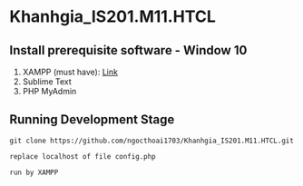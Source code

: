 # Khanhgia_IS201.M11.HTCL

## Install prerequisite software - Window 10

1. XAMPP (must have): [Link](https://www.youtube.com/watch?v=F3wEUL2i5KY)
2. Sublime Text
3. PHP MyAdmin

## Running Development Stage
```
git clone https://github.com/ngocthoai1703/Khanhgia_IS201.M11.HTCL.git

replace localhost of file config.php

run by XAMPP
```
